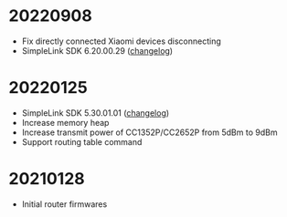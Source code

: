 # 20220908
- Fix directly connected Xiaomi devices disconnecting
- SimpleLink SDK 6.20.00.29 ([changelog](https://software-dl.ti.com/simplelink/esd/simplelink_cc13xx_cc26xx_sdk/6.20.00.29/exports/changelog.html))

# 20220125
- SimpleLink SDK 5.30.01.01 ([changelog](https://software-dl.ti.com/simplelink/esd/simplelink_cc13xx_cc26xx_sdk/5.30.01.01/exports/changelog.html))
- Increase memory heap
- Increase transmit power of CC1352P/CC2652P from 5dBm to 9dBm
- Support routing table command

# 20210128
- Initial router firmwares